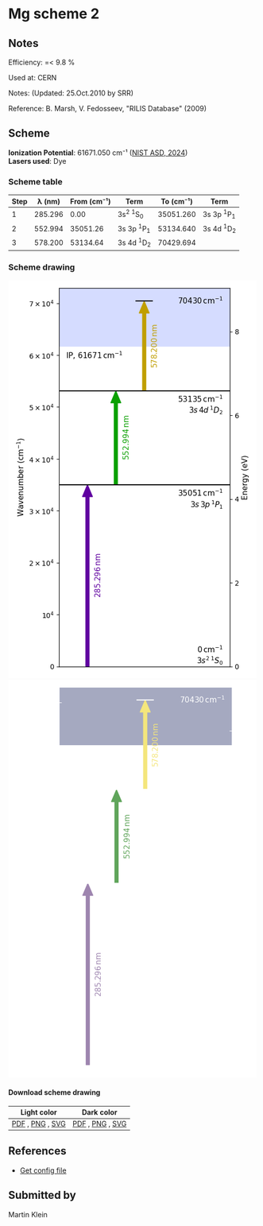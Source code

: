 # Mg scheme 2

## Notes

Efficiency: =< 9.8 %

Used at: CERN

Notes: (Updated: 25.Oct.2010 by SRR)

Reference: B. Marsh, V. Fedosseev, "RILIS Database" (2009)





## Scheme

**Ionization Potential**: 61671.050 cm⁻¹ ([NIST ASD, 2024](https://www.nist.gov/pml/atomic-spectra-database))  
**Lasers used**: Dye

### Scheme table

| Step | λ (nm)  | From (cm⁻¹) |                   Term                   | To (cm⁻¹) |              Term               |
| ---- | ------- | ----------- | ---------------------------------------- | --------- | ------------------------------- |
| 1    | 285.296 | 0.00        | 3s<sup>2</sup> <sup>1</sup>S<sub>0</sub> | 35051.260 | 3s 3p <sup>1</sup>P<sub>1</sub> |
| 2    | 552.994 | 35051.26    | 3s 3p <sup>1</sup>P<sub>1</sub>          | 53134.640 | 3s 4d <sup>1</sup>D<sub>2</sub> |
| 3    | 578.200 | 53134.64    | 3s 4d <sup>1</sup>D<sub>2</sub>          | 70429.694 |                                 |


### Scheme drawing

![mg scheme, light mode](mg-002/mg-002-light.png#only-light)
![mg scheme, dark mode](mg-002/mg-002-dark-web.png#only-dark)

#### Download scheme drawing

|                                            Light color                                            |                                           Dark color                                           |
| ------------------------------------------------------------------------------------------------- | ---------------------------------------------------------------------------------------------- |
| [PDF](mg-002/mg-002-light.pdf) , [PNG](mg-002/mg-002-light.png) , [SVG](mg-002/mg-002-light.svg)  | [PDF](mg-002/mg-002-dark.pdf) , [PNG](mg-002/mg-002-dark.png) , [SVG](mg-002/mg-002-dark.svg)  |


## References

  - [Get config file](https://github.com/RIMS-Code/rims-code.github.io/blob/main/db/mg-002.json)



## Submitted by

Martin Klein

